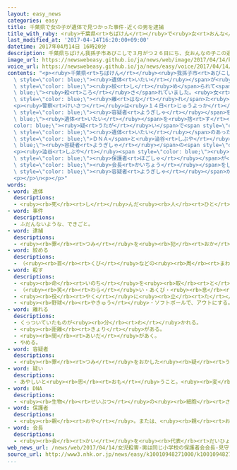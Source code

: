 ```yaml
---
layout: easy_news
categories: easy
title: 千葉県で女の子が遺体で見つかった事件-近くの男を逮捕
title_with_ruby: <ruby>千葉県<rt>ちばけん</rt></ruby>で<ruby>女<rt>おんな</rt></ruby>の<ruby>子<rt>こ</rt></ruby>が<ruby>遺体<rt>いたい</rt></ruby>で<ruby>見<rt>み</rt></ruby>つかった<ruby>事件<rt>じけん</rt></ruby>　<ruby>近<rt>ちか</rt></ruby>くの<ruby>男<rt>おとこ</rt></ruby>を<ruby>逮捕<rt>たいほ</rt></ruby>
last_modified_at: '2017-04-14T16:20:00+09:00'
datetime: 2017年04月14日 16時20分
description: 千葉県ちばけん我孫子市あびこしで３月がつ２６日にち、女おんなの子この遺体いたいが見みつかりました。
image_url: https://newswebeasy.github.io/ja/news/web/image/2017/04/14/k10010948271000.jpg
voice_url: https://newswebeasy.github.io/ja/news/easy/voice/2017/04/14/k10010948271000.mp3
contents: "<p><ruby>千葉県<rt>ちばけん</rt></ruby><ruby>我孫子市<rt>あびこし</rt></ruby>で３<ruby>月<rt>がつ</rt></ruby>２６<ruby>日<rt>にち</rt></ruby>、<ruby>女<rt>おんな</rt></ruby>の<ruby>子<rt>こ</rt></ruby>の<span\
  \ style=\"color: blue;\"><ruby>遺体<rt>いたい</rt></ruby></span>が<ruby>見<rt>み</rt></ruby>つかりました。<ruby>女<rt>おんな</rt></ruby>の<ruby>子<rt>こ</rt></ruby>は<ruby>首<rt>くび</rt></ruby>を<span\
  \ style=\"color: blue;\"><ruby>絞<rt>し</rt></ruby>め</span>られて<span style=\"color:\
  \ blue;\"><ruby>殺<rt>ころ</rt></ruby>さ</span>れていました。<ruby>女<rt>おんな</rt></ruby>の<ruby>子<rt>こ</rt></ruby>は、<ruby>小学校<rt>しょうがっこう</rt></ruby>３<ruby>年生<rt>ねんせい</rt></ruby>のベトナム<ruby>人<rt>じん</rt></ruby>で、１０ｋｍぐらい<span\
  \ style=\"color: blue;\"><ruby>離<rt>はな</rt></ruby>れ</span>た<ruby>松戸<rt>まつど</rt></ruby><ruby>市<rt>し</rt></ruby>に<ruby>住<rt>す</rt></ruby>んでいました。</p>\n\
  <p><ruby>警察<rt>けいさつ</rt></ruby>は<ruby>１４日<rt>じゅうよっか</rt></ruby>、<ruby>女<rt>おんな</rt></ruby>の<ruby>子<rt>こ</rt></ruby>の<ruby>家<rt>いえ</rt></ruby>の<ruby>近<rt>ちか</rt></ruby>くに<ruby>住<rt>す</rt></ruby>んでいる４６<ruby>歳<rt>さい</rt></ruby>の<ruby>澁谷<rt>しぶや</rt></ruby><ruby>恭正<rt>やすまさ</rt></ruby><span\
  \ style=\"color: blue;\"><ruby>容疑者<rt>ようぎしゃ</rt></ruby></span>を、<span style=\"color:\
  \ blue;\"><ruby>遺体<rt>いたい</rt></ruby></span>を<ruby>捨<rt>す</rt></ruby>てた<span style=\"\
  color: blue;\"><ruby>疑<rt>うたが</rt></ruby>い</span>で<span style=\"color: blue;\"><ruby>逮捕<rt>たいほ</rt></ruby></span>しました。<ruby>警察<rt>けいさつ</rt></ruby>が<ruby>調<rt>しら</rt></ruby>べると、<span\
  \ style=\"color: blue;\"><ruby>遺体<rt>いたい</rt></ruby></span>のあった<ruby>場所<rt>ばしょ</rt></ruby>に<ruby>残<rt>のこ</rt></ruby>っていた<ruby>物<rt>もの</rt></ruby>の<span\
  \ style=\"color: blue;\">ＤＮＡ</span>と<ruby>澁谷<rt>しぶや</rt></ruby><span style=\"color:\
  \ blue;\"><ruby>容疑者<rt>ようぎしゃ</rt></ruby></span>の<span style=\"color: blue;\">ＤＮＡ</span>が<ruby>同<rt>おな</rt></ruby>じでした。</p>\n\
  <p><ruby>澁谷<rt>しぶや</rt></ruby><span style=\"color: blue;\"><ruby>容疑者<rt>ようぎしゃ</rt></ruby></span>は、<ruby>女<rt>おんな</rt></ruby>の<ruby>子<rt>こ</rt></ruby>が<ruby>通<rt>かよ</rt></ruby>っていた<ruby>小学校<rt>しょうがっこう</rt></ruby>の<span\
  \ style=\"color: blue;\"><ruby>保護者<rt>ほごしゃ</rt></ruby></span>が<ruby>作<rt>つく</rt></ruby>る<ruby>会<rt>かい</rt></ruby>の<span\
  \ style=\"color: blue;\"><ruby>会長<rt>かいちょう</rt></ruby></span>をしています。<ruby>警察<rt>けいさつ</rt></ruby>は、<ruby>澁谷<rt>しぶや</rt></ruby><span\
  \ style=\"color: blue;\"><ruby>容疑者<rt>ようぎしゃ</rt></ruby></span>が<ruby>女<rt>おんな</rt></ruby>の<ruby>子<rt>こ</rt></ruby>を<ruby>知<rt>し</rt></ruby>っていたかなどを<ruby>調<rt>しら</rt></ruby>べています。</p>\n\
  <p></p>\n<p></p>"
words:
- word: 遺体
  descriptions:
  - <ruby><rb>死</rb><rt>し</rt></ruby>んだ<ruby><rb>人</rb><rt>ひと</rt></ruby>の<ruby><rb>体</rb><rt>からだ</rt></ruby>。
- word: 事件
  descriptions:
  - ふだんないような、できごと。
- word: 逮捕
  descriptions:
  - <ruby><rb>罪</rb><rt>つみ</rt></ruby>を<ruby><rb>犯</rb><rt>おか</rt></ruby>した<ruby><rb>疑</rb><rt>うたが</rt></ruby>いのある<ruby><rb>人</rb><rt>ひと</rt></ruby>を、<ruby><rb>警察</rb><rt>けいさつ</rt></ruby>がつかまえること。
- word: 絞める
  descriptions:
  - （<ruby><rb>首</rb><rt>くび</rt></ruby>などの<ruby><rb>周</rb><rt>まわ</rt></ruby>りに）<ruby><rb>強</rb><rt>つよ</rt></ruby>い<ruby><rb>力</rb><rt>ちから</rt></ruby>を<ruby><rb>加</rb><rt>くわ</rt></ruby>える。
- word: 殺す
  descriptions:
  - <ruby><rb>命</rb><rt>いのち</rt></ruby>を<ruby><rb>取</rb><rt>と</rt></ruby>る。
  - （<ruby><rb>笑</rb><rt>わら</rt></ruby>い・あくび・<ruby><rb>息</rb><rt>いき</rt></ruby>などを）おさえて<ruby><rb>止</rb><rt>と</rt></ruby>める。
  - <ruby><rb>役</rb><rt>やく</rt></ruby>に<ruby><rb>立</rb><rt>た</rt></ruby>たなくする。
  - <ruby><rb>野球</rb><rt>やきゅう</rt></ruby>・ソフトボールで、アウトにする。
- word: 離れる
  descriptions:
  - くっついていたものが<ruby><rb>分</rb><rt>わ</rt></ruby>かれる。
  - <ruby><rb>距離</rb><rt>きょり</rt></ruby>がある。
  - <ruby><rb>間</rb><rt>あいだ</rt></ruby>があく。
  - やめる。
- word: 容疑者
  descriptions:
  - <ruby><rb>罪</rb><rt>つみ</rt></ruby>をおかした<ruby><rb>疑</rb><rt>うたが</rt></ruby>いのある<ruby><rb>人</rb><rt>ひと</rt></ruby>。
- word: 疑い
  descriptions:
  - あやしいと<ruby><rb>思</rb><rt>おも</rt></ruby>うこと。<ruby><rb>変</rb><rt>へん</rt></ruby>に<ruby><rb>思</rb><rt>おも</rt></ruby>うこと。
- word: DNA
  descriptions:
  - <ruby><rb>生物</rb><rt>せいぶつ</rt></ruby>の<ruby><rb>細胞</rb><rt>さいぼう</rt></ruby>の<ruby><rb>中</rb><rt>なか</rt></ruby>にあって、<ruby><rb>遺伝子</rb><rt>いでんし</rt></ruby>を<ruby><rb>構成</rb><rt>こうせい</rt></ruby>する<ruby><rb>物質</rb><rt>ぶっしつ</rt></ruby>。
- word: 保護者
  descriptions:
  - <ruby><rb>親</rb><rt>おや</rt></ruby>。または、<ruby><rb>親</rb><rt>おや</rt></ruby>に<ruby><rb>代</rb><rt>か</rt></ruby>わる<ruby><rb>人</rb><rt>ひと</rt></ruby>。<ruby><rb>子</rb><rt>こ</rt></ruby>どもなどを<ruby><rb>守</rb><rt>まも</rt></ruby>り<ruby><rb>育</rb><rt>そだ</rt></ruby>てる<ruby><rb>責任</rb><rt>せきにん</rt></ruby>のある<ruby><rb>人</rb><rt>ひと</rt></ruby>。
- word: 会長
  descriptions:
  - <ruby><rb>会</rb><rt>かい</rt></ruby>を<ruby><rb>代表</rb><rt>だいひょう</rt></ruby>する<ruby><rb>人</rb><rt>ひと</rt></ruby>。
web_news_url: /news/web/2017/04/14/女児殺害-男は同じ小学校の保護者会会長-見守り活動にも参加/
source_url: http://www3.nhk.or.jp/news/easy/k10010948271000/k10010948271000.html
...
```

